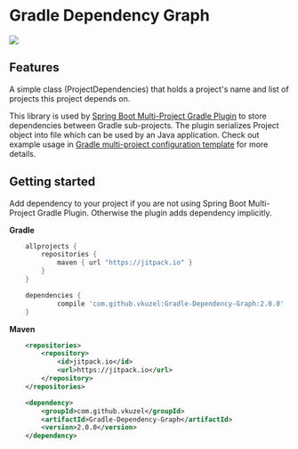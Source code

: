 # Gradle Dependency Graph

[![](https://jitpack.io/v/vkuzel/Gradle-Dependency-Graph.svg)](https://jitpack.io/#vkuzel/Gradle-Dependency-Graph)

## Features

A simple class (ProjectDependencies) that holds a project's name and list of projects this project depends on.

This library is used by [Spring Boot Multi-Project Gradle Plugin](https://github.com/vkuzel/Gradle-Spring-Boot-Multi-Project-Plugin) to store dependencies between Gradle sub-projects.
The plugin serializes Project object into file which can be used by an Java application. Check out example usage in [Gradle multi-project configuration template](https://github.com/vkuzel/Gradle-Multi-Project-Development-Template) for more details.

## Getting started

Add dependency to your project if you are not using Spring Boot Multi-Project Gradle Plugin. Otherwise the plugin adds dependency implicitly.

**Gradle**
````groovy
    allprojects {
        repositories {
            maven { url "https://jitpack.io" }
        }
    }

	dependencies {
	        compile 'com.github.vkuzel:Gradle-Dependency-Graph:2.0.0'
	}
````
**Maven**
````xml
    <repositories>
		<repository>
		    <id>jitpack.io</id>
		    <url>https://jitpack.io</url>
		</repository>
	</repositories>

	<dependency>
	    <groupId>com.github.vkuzel</groupId>
	    <artifactId>Gradle-Dependency-Graph</artifactId>
	    <version>2.0.0</version>
	</dependency>
````
